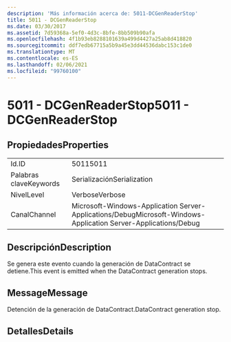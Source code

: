 ```yaml
---
description: 'Más información acerca de: 5011-DCGenReaderStop'
title: 5011 - DCGenReaderStop
ms.date: 03/30/2017
ms.assetid: 7d59368a-5ef0-4d3c-8bfe-8bb509b90afa
ms.openlocfilehash: 4f1b93eb8288101639a499d4427a25ab8d418820
ms.sourcegitcommit: ddf7edb67715a5b9a45e3dd44536dabc153c1de0
ms.translationtype: MT
ms.contentlocale: es-ES
ms.lasthandoff: 02/06/2021
ms.locfileid: "99760100"
---
```

# <a name="5011---dcgenreaderstop"></a><span data-ttu-id="39fb4-103">5011 - DCGenReaderStop</span><span class="sxs-lookup"><span data-stu-id="39fb4-103">5011 - DCGenReaderStop</span></span>

## <a name="properties"></a><span data-ttu-id="39fb4-104">Propiedades</span><span class="sxs-lookup"><span data-stu-id="39fb4-104">Properties</span></span>  
  
|||  
|-|-|  
|<span data-ttu-id="39fb4-105">Id.</span><span class="sxs-lookup"><span data-stu-id="39fb4-105">ID</span></span>|<span data-ttu-id="39fb4-106">5011</span><span class="sxs-lookup"><span data-stu-id="39fb4-106">5011</span></span>|  
|<span data-ttu-id="39fb4-107">Palabras clave</span><span class="sxs-lookup"><span data-stu-id="39fb4-107">Keywords</span></span>|<span data-ttu-id="39fb4-108">Serialización</span><span class="sxs-lookup"><span data-stu-id="39fb4-108">Serialization</span></span>|  
|<span data-ttu-id="39fb4-109">Nivel</span><span class="sxs-lookup"><span data-stu-id="39fb4-109">Level</span></span>|<span data-ttu-id="39fb4-110">Verbose</span><span class="sxs-lookup"><span data-stu-id="39fb4-110">Verbose</span></span>|  
|<span data-ttu-id="39fb4-111">Canal</span><span class="sxs-lookup"><span data-stu-id="39fb4-111">Channel</span></span>|<span data-ttu-id="39fb4-112">Microsoft-Windows-Application Server-Applications/Debug</span><span class="sxs-lookup"><span data-stu-id="39fb4-112">Microsoft-Windows-Application Server-Applications/Debug</span></span>|  
  
## <a name="description"></a><span data-ttu-id="39fb4-113">Descripción</span><span class="sxs-lookup"><span data-stu-id="39fb4-113">Description</span></span>  

 <span data-ttu-id="39fb4-114">Se genera este evento cuando la generación de DataContract se detiene.</span><span class="sxs-lookup"><span data-stu-id="39fb4-114">This event is emitted when the DataContract generation stops.</span></span>  
  
## <a name="message"></a><span data-ttu-id="39fb4-115">Message</span><span class="sxs-lookup"><span data-stu-id="39fb4-115">Message</span></span>  

 <span data-ttu-id="39fb4-116">Detención de la generación de DataContract.</span><span class="sxs-lookup"><span data-stu-id="39fb4-116">DataContract generation stop.</span></span>  
  
## <a name="details"></a><span data-ttu-id="39fb4-117">Detalles</span><span class="sxs-lookup"><span data-stu-id="39fb4-117">Details</span></span>
